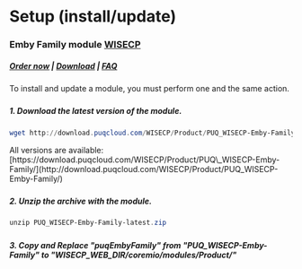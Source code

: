 # Setup (install/update)

### Emby Family module **[WISECP](https://puqcloud.com/link.php?id=78)** 

##### [Order now](https://puqcloud.com/index.php?rp=/store/wisecp-module-emby-family) | [Download](https://download.puqcloud.com/WISECP/Product/PUQ_WISECP-Emby-Family/) | [FAQ](https://faq.puqcloud.com/)

<p class="callout info">To install and update a module, you must perform one and the same action.</p>

#####  

##### 1. Download the latest version of the module.

```Powershell
wget http://download.puqcloud.com/WISECP/Product/PUQ_WISECP-Emby-Family/PUQ_WISECP-Emby-Family-latest.zip
```

<p class="callout info">All versions are available: [https://download.puqcloud.com/WISECP/Product/PUQ\_WISECP-Emby-Family/](http://download.puqcloud.com/WISECP/Product/PUQ_WISECP-Emby-Family/)</p>

#####  

##### 2. Unzip the archive with the module.

```Powershell
unzip PUQ_WISECP-Emby-Family-latest.zip
```

#####  

##### 3. Copy and Replace "puqEmbyFamily" from "PUQ\_WISECP-Emby-Family" to "WISECP\_WEB\_DIR/coremio/modules/Product/"